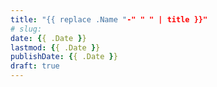 ```yaml
---
title: "{{ replace .Name "-" " " | title }}"
# slug: 
date: {{ .Date }}
lastmod: {{ .Date }}
publishDate: {{ .Date }}
draft: true
---
```

